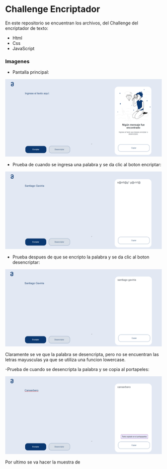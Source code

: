 # Challenge Encriptador
En este repositorio se encuentran los archivos, del Challenge del encriptador de texto:
- Html
- Css
- JavaScript

### Imagenes
- Pantalla principal:
<div align="center"> 
  
![Alter](img/challenge.png)

</div>

- Prueba de cuando se ingresa una palabra y se da clic al boton encriptar:
<div alig="center">
  
![Alter](img/primero.png)

</div>

- Prueba despues de que se encripto la palabra y se da clic al boton desencriptar:
<div alig="center">
  
![Alter](img/segundo.png)

</div>

Claramente se ve que la palabra se desencripta, pero no se encuentran las letras mayusculas ya que se utiliza una funcion lowercase.

-Prueba de cuando se desencripta la palabra y se copia al portapeles:
<div alig="center">
  
![Alter](img/tercero.png)

</div>

Por ultimo se va hacer la muestra de 
